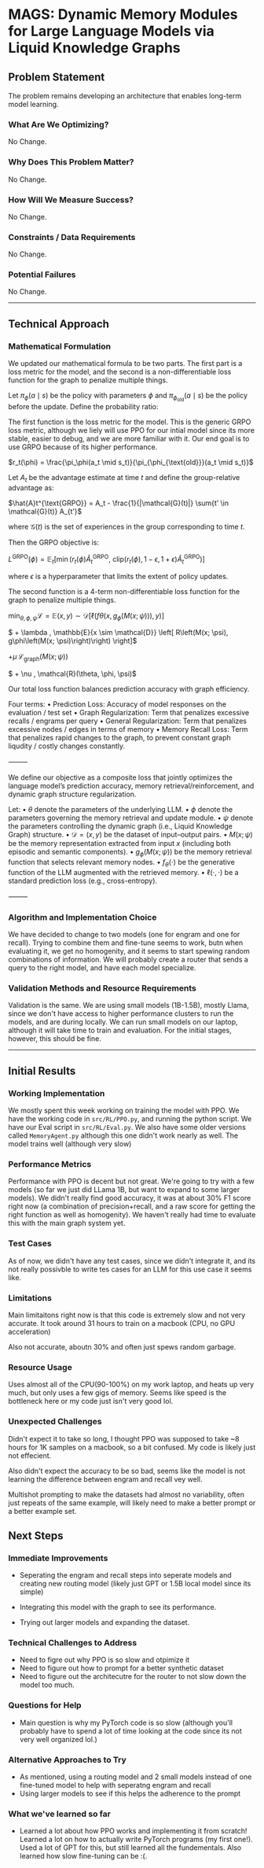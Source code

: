 # MAGS: Dynamic Memory Modules for Large Language Models via Liquid Knowledge Graphs




## Problem Statement

The problem remains developing an architecture that enables long-term model learning.

### What Are We Optimizing?

No Change.



### Why Does This Problem Matter?

No Change.



### How Will We Measure Success?

No Change.


### Constraints / Data Requirements

No Change.


### Potential Failures
No Change.

---

## Technical Approach

### Mathematical Formulation

We updated our mathematical formula to be two parts. The first part is a loss metric for the model, and the second is a non-differentiable loss function for the graph to penalize multiple things.

Let $\pi_\phi(a \mid s)$ be the policy with parameters $\phi$ and $\pi_{\phi_{\text{old}}}(a \mid s)$ be the policy before the update. Define the probability ratio:

The first function is the loss metric for the model. This is the generic GRPO loss metric, although we liely will use PPO for our intial model since its more stable, easier to debug, and we are more familiar with it. Our end goal is to use GRPO because of its higher performance.

$r_t(\phi) = \frac{\pi_\phi(a_t \mid s_t)}{\pi_{\phi_{\text{old}}}(a_t \mid s_t)}$

Let $A_t$ be the advantage estimate at time $t$ and define the group-relative advantage as:

$\hat{A}t^{\text{GRPO}} = A_t - \frac{1}{|\mathcal{G}(t)|} \sum{t’ \in \mathcal{G}(t)} A_{t’}$

where $\mathcal{G}(t)$ is the set of experiences in the group corresponding to time $t$.

Then the GRPO objective is:

$L^{\text{GRPO}}(\phi) = \mathbb{E}_t \left[ \min \left( r_t(\phi) \hat{A}_t^{\text{GRPO}}, \ \text{clip} \left( r_t(\phi), 1 - \epsilon, 1 + \epsilon \right) \hat{A}_t^{\text{GRPO}} \right) \right]$

where $\epsilon$ is a hyperparameter that limits the extent of policy updates.

The second function is a 4-term non-differentiable loss function for the graph to penalize multiple things.

$\min_{\theta, \phi, \psi} \mathcal{L} = 
\mathbb{E}{(x, y) \sim \mathcal{D}} \left[ \ell\left(f\theta\left(x, g_\phi\left(M(x; \psi)\right)\right), y \right) \right]$

$ + \lambda \, \mathbb{E}{x \sim \mathcal{D}} \left[ R\left(M(x; \psi), g\phi\left(M(x; \psi)\right)\right) \right]$

$+\mu \, \mathcal{L}_{\text{graph}} \left(M(x; \psi)\right)$

$ + \nu \, \mathcal{R}(\theta, \phi, \psi)$

Our total loss function balances prediction accuracy with graph efficiency.

Four terms:
	•	Prediction Loss: Accuracy of model responses on the evaluation / test set
	•	Graph Regularization: Term that penalizes excessive recalls / engrams per query
	•	General Regularization: Term that penalizes excessive nodes / edges in terms of memory
	•	Memory Recall Loss: Term that penalizes rapid changes to the graph, to prevent constant graph liqudity / costly changes constantly.

⸻

We define our objective as a composite loss that jointly optimizes the language model’s prediction accuracy, memory retrieval/reinforcement, and dynamic graph structure regularization.

Let:
	•	$\theta$ denote the parameters of the underlying LLM.
	•	$\phi$ denote the parameters governing the memory retrieval and update module.
	•	$\psi$ denote the parameters controlling the dynamic graph (i.e., Liquid Knowledge Graph) structure.
	•	$\mathcal{D} = {(x, y)}$ be the dataset of input–output pairs.
	•	$M(x; \psi)$ be the memory representation extracted from input $x$ (including both episodic and semantic components).
	•	$g_\phi\left(M(x; \psi)\right)$ be the memory retrieval function that selects relevant memory nodes.
	•	$f_\theta(\cdot)$ be the generative function of the LLM augmented with the retrieved memory.
	•	$\ell(\cdot, \cdot)$ be a standard prediction loss (e.g., cross-entropy).


⸻




### Algorithm and Implementation Choice

We have decided to change to two models (one for engram and one for recall). Trying to combine them and fine-tune seems to work, butn when evaluating it, we get no homogenity, and it seems to start spewing random combinations of information. We will probably create a router that sends a query to the right model, and have each model specialize. 

### Validation Methods and Resource Requirements

Validation is the same. We are using small models (1B-1.5B), mostly Llama, since we don't have access to higher performance clusters to run the models, and are during locally. We can run small models on our laptop, although it will take time to train and evaluation. For the initial stages, however, this should be fine.

---

## Initial Results

### Working Implementation
We mostly spent this week working on training the model with PPO. We have the working code in `src/RL/PPO.py`, and running the python script. We have our Eval script in `src/RL/Eval.py`. We also have some older versions called `MemoryAgent.py` although this one didn't work nearly as well. The model trains well (although very slow)


### Performance Metrics

Performance with PPO is decent but not great. We're going to try with a few models (so far we just did LLama 1B, but want to expand to some larger models). We didn't really find good accuracy, it was at about 30% F1 score right now (a combination of precision+recall, and a raw score for getting the right function as well as homogenity). We haven't really had time to evaluate this with the main graph system yet.

### Test Cases

As of now, we didn't have any test cases, since we didn't integrate it, and its not really possivble to write tes cases for an LLM for this use case it seems like.

### Limitations

Main limitaitons right now is that this code is extremely slow and not very accurate. It took around 31 hours to train on a macbook (CPU, no GPU acceleration)

Also not accurate, aboutn 30% and often just spews random garbage.

### Resource Usage

Uses almost all of the CPU(90-100%) on my work laptop, and heats up very much, but only uses a few gigs of memory. Seems like speed is the bottleneck here or my code just isn't very good lol.

### Unexpected Challenges

Didn't expect it to take so long, I thought PPO was supposed to take ~8 hours for 1K samples on a macbook, so a bit confused. My code is likely just not effecient.

Also didn't expect the accuracy to be so bad, seems like the model is not learning the difference between engram and recall vey well.

Multishot prompting to make the datasets had almost no variability, often just repeats of the same example, will likely need to make a better prompt or a better example set.

## Next Steps

### Immediate Improvements

- Seperating the engram and recall steps into seperate models and creating new routing model (likely just GPT or 1.5B local model since its simple)

- Integrating this model with the graph to see its performance.

- Trying out larger models and expanding the dataset.

### Technical Challenges to Address

- Need to figre out why PPO is so slow and otpimize it
- Need to figure out how to prompt for a better synthetic dataset
- Need to figure out the architecutre for the router to not slow down the model too much.
### Questions for Help
 - Main question is why my PyTorch code is so slow (although you'll probably have to spend a lot of time looking at the code since its not very well organized lol.)
### Alternative Approaches to Try
- As mentioned, using a routing model and 2 small models instead of one fine-tuned model to help with seperatng engram and recall
- Using larger models to see if this helps the adherence to the prompt
### What we've learned so far
- Learned a lot about how PPO works and implementing it from scratch! Learned a lot on how to actually write PyTorch programs (my first one!). Used a lot of GPT for this, but still learned all the fundementals. Also learned how slow fine-tuning can be :(.
